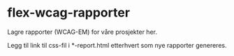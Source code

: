 # flex-wcag-rapporter

Lagre rapporter (WCAG-EM) for våre prosjekter her.

Legg til link til css-fil i *-report.html etterhvert som nye rapporter genereres.
